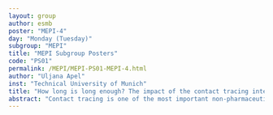 ```yaml
---
layout: group
author: esmb
poster: "MEPI-4"
day: "Monday (Tuesday)"
subgroup: "MEPI"
title: "MEPI Subgroup Posters"
code: "PS01"
permalink: /MEPI/MEPI-PS01-MEPI-4.html
author: "Uljana Apel"
inst: "Technical University of Munich"
title: "How long is long enough? The impact of the contact tracing interval"
abstract: "Contact tracing is one of the most important non-pharmaceutical control measures for infectious diseases. The corona epidemic revealed that many aspects of contact tracing are still not well understood, from the theoretical as well as from the practical point of view.In the present work, we focus on the tracing interval. The tracing interval is the time interval for which people are asked to give their contacts. The current practical guidelines mainly orient themselves at the infectious interval. In our research we vary this tracing interval and examine its effect on the spread of the disease in the onset. Thereto we setup a differential-difference equation model for the probability to be infectious at a certain age since infection when contact tracing is used. The probability to be infectious is then used to calculate the incidence depending on the tracing interval. Therewith we discuss the impact of contact tracing in dependence on the tracing interval."
---
```

